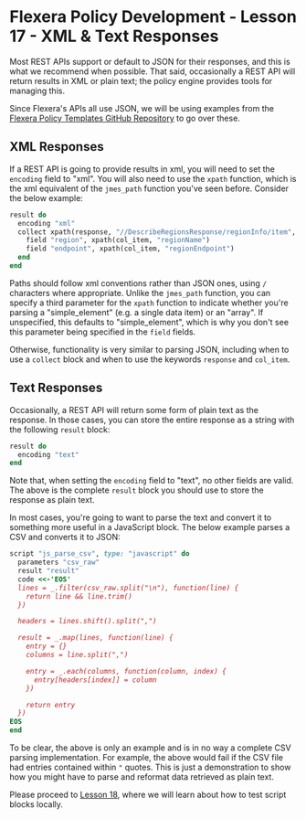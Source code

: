 # Flexera Policy Development - Lesson 17 - XML & Text Responses

Most REST APIs support or default to JSON for their responses, and this is what we recommend when possible. That said, occasionally a REST API will return results in XML or plain text; the policy engine provides tools for managing this.

Since Flexera's APIs all use JSON, we will be using examples from the [Flexera Policy Templates GitHub Repository](https://github.com/flexera-public/policy_templates) to go over these.

## XML Responses

If a REST API is going to provide results in xml, you will need to set the `encoding` field to "xml". You will also need to use the `xpath` function, which is the xml equivalent of the `jmes_path` function you've seen before. Consider the below example:

```ruby
result do
  encoding "xml"
  collect xpath(response, "//DescribeRegionsResponse/regionInfo/item", "array") do
    field "region", xpath(col_item, "regionName")
    field "endpoint", xpath(col_item, "regionEndpoint")
  end
end
```

Paths should follow xml conventions rather than JSON ones, using `/` characters where appropriate. Unlike the `jmes_path` function, you can specify a third parameter for the `xpath` function to indicate whether you're parsing a "simple_element" (e.g. a single data item) or an "array". If unspecified, this defaults to "simple_element", which is why you don't see this parameter being specified in the `field` fields.

Otherwise, functionality is very similar to parsing JSON, including when to use a `collect` block and when to use the keywords `response` and `col_item`.

## Text Responses

Occasionally, a REST API will return some form of plain text as the response. In those cases, you can store the entire response as a string with the following `result` block:

```ruby
result do
  encoding "text"
end
```

Note that, when setting the `encoding` field to "text", no other fields are valid. The above is the complete `result` block you should use to store the response as plain text.

In most cases, you're going to want to parse the text and convert it to something more useful in a JavaScript block. The below example parses a CSV and converts it to JSON:

```ruby
script "js_parse_csv", type: "javascript" do
  parameters "csv_raw"
  result "result"
  code <<-'EOS'
  lines = _.filter(csv_raw.split("\n"), function(line) {
    return line && line.trim()
  })

  headers = lines.shift().split(",")

  result = _.map(lines, function(line) {
    entry = {}
    columns = line.split(",")

    entry = _.each(columns, function(column, index) {
      entry[headers[index]] = column
    })

    return entry
  })
EOS
end
```

To be clear, the above is only an example and is in no way a complete CSV parsing implementation. For example, the above would fail if the CSV file had entries contained within `"` quotes. This is just a demonstration to show how you might have to parse and reformat data retrieved as plain text.

Please proceed to [Lesson 18](https://github.com/flexera-public/policy_engine_training/blob/main/18_local_js/README.md), where we will learn about how to test script blocks locally.
